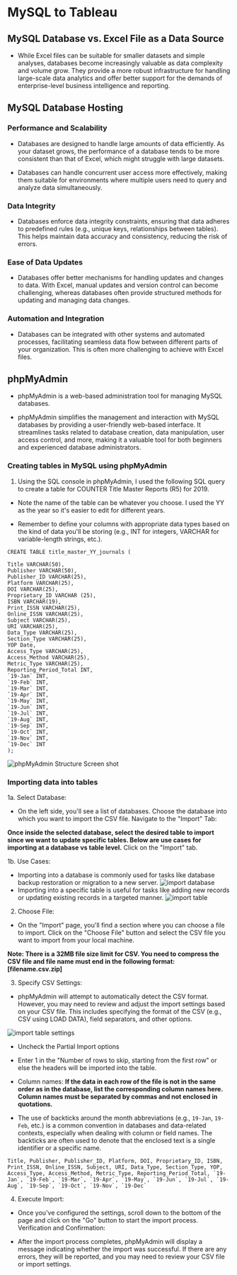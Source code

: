# MySQL to Tableau


## MySQL Database vs. Excel File as a Data Source

- While Excel files can be suitable for smaller datasets and simple analyses, databases become increasingly valuable as data complexity and volume grow. They provide a more robust infrastructure for handling large-scale data analytics and offer better support for the demands of enterprise-level business intelligence and reporting.


## MySQL Database Hosting

### Performance and Scalability

- Databases are designed to handle large amounts of data efficiently. As your dataset grows, the performance of a database tends to be more consistent than that of Excel, which might struggle with large datasets.

- Databases can handle concurrent user access more effectively, making them suitable for environments where multiple users need to query and analyze data simultaneously.

### Data Integrity

- Databases enforce data integrity constraints, ensuring that data adheres to predefined rules (e.g., unique keys, relationships between tables). This helps maintain data accuracy and consistency, reducing the risk of errors.

### Ease of Data Updates

- Databases offer better mechanisms for handling updates and changes to data. With Excel, manual updates and version control can become challenging, whereas databases often provide structured methods for updating and managing data changes.

### Automation and Integration

- Databases can be integrated with other systems and automated processes, facilitating seamless data flow between different parts of your organization. This is often more challenging to achieve with Excel files.

## phpMyAdmin

- phpMyAdmin is a web-based administration tool for managing MySQL databases.

- phpMyAdmin simplifies the management and interaction with MySQL databases by providing a user-friendly web-based interface. It streamlines tasks related to database creation, data manipulation, user access control, and more, making it a valuable tool for both beginners and experienced database administrators.



### Creating tables in MySQL using phpMyAdmin

1. Using the SQL console in phpMyAdmin, I used the following SQL query to create a table for COUNTER Title Master Reports (R5) for 2019.

- Note the name of the table can be whatever you choose. I used the YY as the year so it's easier to edit for different years.

- Remember to define your columns with appropriate data types based on the kind of data you'll be storing (e.g., INT for integers, VARCHAR for variable-length strings, etc.).

```
CREATE TABLE title_master_YY_journals (

Title VARCHAR(50),
Publisher VARCHAR(50),
Publisher_ID VARCHAR(25),
Platform VARCHAR(25),
DOI VARCHAR(25),
Proprietary_ID VARCHAR (25),
ISBN VARCHAR(19),
Print_ISSN VARCHAR(25),
Online_ISSN VARCHAR(25),
Subject VARCHAR(25),
URI VARCHAR(25),
Data_Type VARCHAR(25),
Section_Type VARCHAR(25),
YOP Date,
Access_Type VARCHAR(25),
Access_Method VARCHAR(25),
Metric_Type VARCHAR(25),
Reporting_Period_Total INT,
`19-Jan` INT,
`19-Feb` INT,
`19-Mar` INT,
`19-Apr` INT,
`19-May` INT,
`19-Jun` INT,
`19-Jul` INT,
`19-Aug` INT,
`19-Sep` INT,
`19-Oct` INT,
`19-Nov` INT,
`19-Dec` INT
);

```

![phpMyAdmin Structure Screen shot](https://github.com/AlaoSUL/COUNTER_Reports/blob/main/Images/phpmyAdmin%20-%20structure.png)


### Importing data into tables

1a. Select Database:
- On the left side, you'll see a list of databases. Choose the database into which you want to import the CSV file.
Navigate to the "Import" Tab:

**Once inside the selected database, select the desired table to import since we want to update specific tables. Below are use cases for importing at a database vs table level.** Click on the "Import" tab.

1b. Use Cases:
- Importing into a database is commonly used for tasks like database backup restoration or migration to a new server.
![import database](https://github.com/AlaoSUL/COUNTER_Reports/blob/main/Images/import_database.png)
- Importing into a specific table is useful for tasks like adding new records or updating existing records in a targeted manner.
![import table](https://github.com/AlaoSUL/COUNTER_Reports/blob/main/Images/import_data_table.png)

2. Choose File:
- On the "Import" page, you'll find a section where you can choose a file to import. Click on the "Choose File" button and select the CSV file you want to import from your local machine.

**Note: There is a 32MB file size limit for CSV. You need to compress the CSV file and file name must end in the following format: [filename.csv.zip]**

3. Specify CSV Settings:
- phpMyAdmin will attempt to automatically detect the CSV format. However, you may need to review and adjust the import settings based on your CSV file. This includes specifying the format of the CSV (e.g., CSV using LOAD DATA), field separators, and other options.

![import table settings](https://github.com/AlaoSUL/COUNTER_Reports/blob/main/Images/import_table_settings.png)

- Uncheck the Partial Import options

- Enter 1 in the "Number of rows to skip, starting from the first row" or else the headers will be imported into the table.

- Column names: **If the data in each row of the file is not in the same order as in the database, list the corresponding column names here. Column names must be separated by commas and not enclosed in quotations.**

- The use of backticks around the month abbreviations (e.g., `19-Jan`, `19-Feb`, etc.) is a common convention in databases and data-related contexts, especially when dealing with column or field names. The backticks are often used to denote that the enclosed text is a single identifier or a specific name.

```
Title, Publisher, Publisher_ID, Platform, DOI, Proprietary_ID, ISBN, Print_ISSN, Online_ISSN, Subject, URI, Data_Type, Section_Type, YOP, Access_Type, Access_Method, Metric_Type, Reporting_Period_Total, `19-Jan`, `19-Feb`, `19-Mar`, `19-Apr`, `19-May`, `19-Jun`, `19-Jul`, `19-Aug`, `19-Sep`, `19-Oct`, `19-Nov`, `19-Dec`
```
4. Execute Import:

- Once you've configured the settings, scroll down to the bottom of the page and click on the "Go" button to start the import process.
Verification and Confirmation:

- After the import process completes, phpMyAdmin will display a message indicating whether the import was successful. If there are any errors, they will be reported, and you may need to review your CSV file or import settings.
